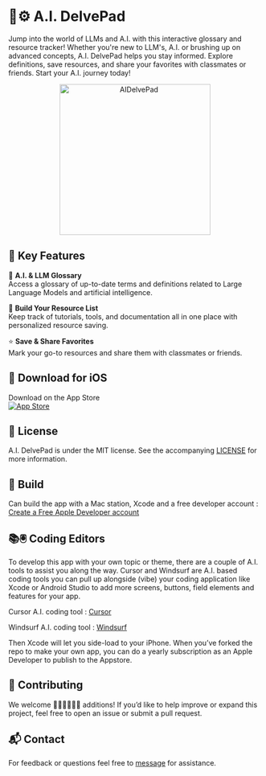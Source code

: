 # 📘⚙️ A.I. DelvePad 
Jump into the world of LLMs and A.I. with this interactive glossary and resource tracker! Whether you're new to LLM's, A.I. or brushing up on advanced concepts, A.I. DelvePad  helps you stay informed. Explore definitions, save resources, and share your favorites with classmates or friends. Start your A.I. journey today!

<p align="center">
  <img alt="AIDelvePad" title="AIDelvePad" src="screenshots/DelvePadScroll1.gif" width=300>
</p>

## 🚀 Key Features

📘 **A.I. & LLM Glossary**  
Access a glossary of up-to-date terms and definitions related to Large Language Models and artificial intelligence.

📂 **Build Your Resource List**  
Keep track of tutorials, tools, and documentation all in one place with personalized resource saving.

⭐ **Save & Share Favorites**  
Mark your go-to resources and share them with classmates or friends.

## 📱 Download for iOS

Download on the App Store  
[![App Store](https://developer.apple.com/assets/elements/badges/download-on-the-app-store.svg)](https://apps.apple.com/us/app/a-i-delvepad/id6743481267)

## 📝 License

A.I. DelvePad is under the MIT license. See the accompanying [LICENSE](LICENSE) for more information.

##  🔧 Build
Can build the app with a Mac station, Xcode and a free developer account : [Create a Free Apple Developer account](https://www.appypie.com/blog/how-to-create-a-free-apple-developer-account)

## 📚🖲️ Coding Editors 
To develop this app with your own topic or theme, there are a couple of A.I. tools to assist you along the way.  Cursor and Windsurf are A.I. based coding tools you can pull up alongside (vibe) your coding application like Xcode or Android Studio to add more screens, buttons, field elements and features for your app. 

Cursor A.I. coding tool : 
[Cursor](https://www.cursor.com)

Windsurf A.I. coding tool : 
[Windsurf](https://windsurf.com)

Then Xcode will let you side-load to your iPhone. When you’ve forked the repo to make your own app, you can do a yearly subscription as an Apple Developer to publish to the Appstore. 

## 🤝 Contributing

We welcome 👩🏾‍💻👨🏾‍💻 additions! If you’d like to help improve or expand this project, feel free to open an issue or submit a pull request.

## 📬 Contact

For feedback or questions feel free to [message](mailto:leapdeck1@gmail.com) for assistance.

